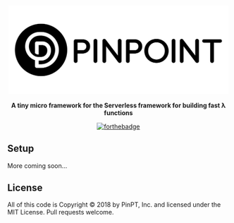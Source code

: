 <div align="center">
	<img width="500" src=".github/logo.svg" alt="pinpt-logo">
</div>

<p align="center">
	<strong>A tiny micro framework for the Serverless framework for building fast λ functions</strong>
</p>

<div align="center">

[![forthebadge](https://forthebadge.com/images/badges/you-didnt-ask-for-this.svg)](https://forthebadge.com)

</div>

## Setup

More coming soon...

## License

All of this code is Copyright &copy; 2018 by PinPT, Inc. and licensed under the MIT License. Pull requests welcome.
